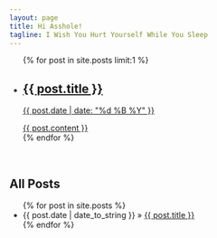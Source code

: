 ```yaml
---
layout: page
title: Hi Asshole!
tagline: I Wish You Hurt Yourself While You Sleep
---
```

<link rel="shortcut icon" type="image/x-icon" href="http://docsteach.org/images/youtube-icon-16x16.png">

<ul class="entries">
            {% for post in site.posts limit:1 %}
              <li>
                <a href="{{ post.url }}">
                <h2>{{ post.title }}</h2>
                <p class="blogdate">{{ post.date | date: "%d %B %Y" }}</p>
                <div>{{ post.content }}</div>
                </a>
              </li>
            {% endfor %}
</ul>

<br>
<h2>All Posts</h2>
<ul class="posts">
  {% for post in site.posts %}
    <li><span>{{ post.date | date_to_string }}</span> &raquo; <a href="{{ BASE_PATH }}{{ post.url }}">{{ post.title }}</a></li>
  {% endfor %}
</ul>
<br>
<br>











